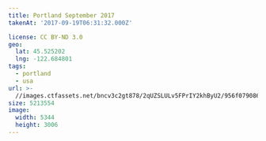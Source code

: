 ```yaml
---
title: Portland September 2017
takenAt: '2017-09-19T06:31:32.000Z'

license: CC BY-ND 3.0
geo:
  lat: 45.525202
  lng: -122.684801
tags:
  - portland
  - usa
url: >-
  //images.ctfassets.net/bncv3c2gt878/2qUZSLULv5FPrIY2khByU2/956f0790868bd8aff4264c7e6da63672/portland-september-2017_36647130863_o
size: 5213554
image:
  width: 5344
  height: 3006
---
```

